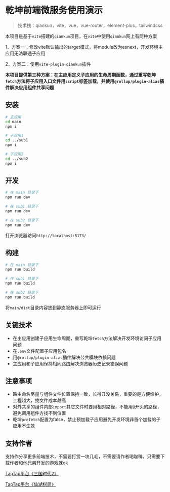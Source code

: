# 乾坤前端微服务使用演示

> 技术栈：qiankun，vite，vue，vue-router，element-plus，tailwindcss

本项目是基于`vite`搭建的`qiankun`项目，在`vite`中使用`qiankun`网上有两种方案

1、方案一：修改vite默认输出的target模式，将module改为esnext，开发环境主应用无法联通子应用

2、方案二：使用`vite-plugin-qiankun`插件

**本项目提供第三种方案：在主应用定义子应用的生命周期函数，通过重写乾坤`fetch`方法将子应用入口文件用`script`标签加载，并使用`@rollup/plugin-alias`插件解决应用组件共享问题**

## 安装

```bash
# 主应用
cd main
npm i

# 子应用1
cd ../sub1
npm i

# 子应用2
cd ../sub2
npm i
```

## 开发

```bash
# 在 main 目录下
npm run dev

# 在 sub1 目录下
npm run dev

# 在 sub2 目录下
npm run dev
```

打开浏览器访问`http://localhost:5173/`

## 构建

```bash
# 在 main 目录下
npm run build

# 在 sub1 目录下
npm run build

# 在 sub2 目录下
npm run build
```

将`main/dist`目录内容放到静态服务器上即可运行

## 关键技术

- 在主应用创建子应用生命周期，重写乾坤`fetch`方法解决开发环境访问子应用问题
- 在`.env`文件配置子应用包名
- 用`@rollup/plugin-alias`插件解决公共模块依赖问题
- 主应用和子应用保持相同路由解决浏览器历史记录错误问题

## 注意事项

- 路由命名尽量与组件文件位置保持一致，长得丑没关系，重要的是方便维护，工程越大，找文件成本越高
- 对外共享的组件内部`import`其它文件时要用相对路径，不能用`@`开头的路径，避免调用组件方找不到位置
- 乾坤`prefetch`配置为false，禁止预加载子应用避免开发环境非首个加载的子应用不生效

## 支持作者

支持作分享更多前端技术，不需要打赏一块几毛，不需要请作者喝咖啡，只需要下载作者和他兄弟开发的游戏就ok

<a href="https://tap.cn/s8QlN5Aa?channel=rep-rep_acpfb6g1hqa" target="_blank">TapTap平台《三国时代2》</a>

<a href="https://l.tapdb.net/P6mpaCUn?channel=rep-rep_bz33hlxrcub" target="_blank">TapTap平台《仙湖棋局》</a>
